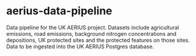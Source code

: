 # aerius-data-pipeline
Data pipeline for the UK AERIUS project. Datasets include agricultural emissions, road emissions, background nitrogen concentrations and depositions, UK protected sites and the protected features on those sites. Data to be ingested into the UK AERIUS Postgres database.
